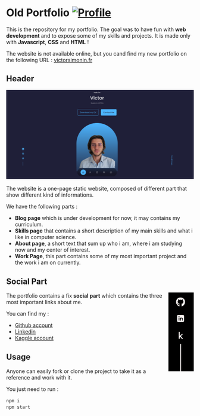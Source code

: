 # Old Portfolio [![Profile][title-img]][profile]

[title-img]:https://img.shields.io/badge/-Bictole-pink
[profile]:https://github.com/bictole

This is the repository for my portfolio. The goal was to have fun with **web development** and to expose some of my skills and projects. It is made only with **Javascript**, **CSS** and **HTML** !

The website is not available online, but you cand find my new portfolio on the following URL : [victorsimonin.fr](victorsimonin.fr)

## Header


<img src="https://github.com/Bictole/Old-Portfolio/blob/master/readme_images/home.png" alt="Home">

The website is a one-page static website, composed of different part that show different kind of informations.

We have the following parts :

* **Blog page** which is under development for now, it may contains my curriculum. 
* **Skills page** that contains a short description of my main skills and what i like in computer science.
* **About page**, a short text that sum up who i am, where i am studying now and my center of interest. 
* **Work Page**, this part contains some of my most important project and the work i am on currently.


## Social Part

<img src="https://github.com/Bictole/Portfolio/blob/master/readme_images/social.png" align="right" alt="Social_part">

The portfolio contains a fix **social part** which contains the three most important links about me.

You can find my :
* [Github account](https://github.com/Bictole)
* [Linkedin](https://www.linkedin.com/in/victor-simonin/)
* [Kaggle account](https://www.kaggle.com/victorsimonin)


## Usage

Anyone can easily fork or clone the project to take it as a reference and work with it.

You just need to run :

```bash
npm i
npm start
```